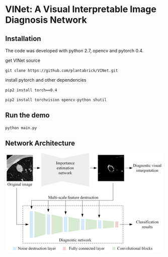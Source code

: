 # VINet: A Visual Interpretable Image Diagnosis Network

## Installation

The code was developed with python 2.7, opencv and pytorch 0.4.

get VINet source

`git clone https://github.com/plantabrick/VINet.git`

install pytorch and other dependencies

`pip2 install torch==0.4`

`pip2 install torchvision opencv-python shutil`

## Run the demo

`python main.py`

## Network Architecture

![](https://github.com/plantabrick/VINet/blob/master/model2.jpg)

